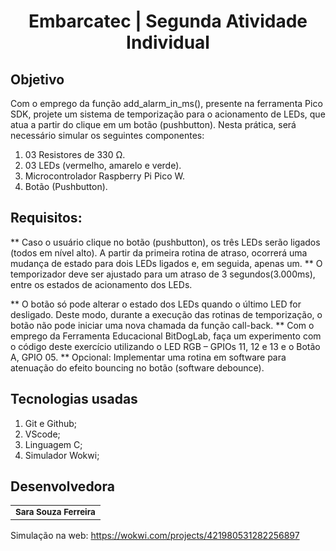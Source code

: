 
<h1 align="center">Embarcatec | Segunda Atividade Individual</h1>

## Objetivo

Com o emprego da função add_alarm_in_ms(), presente na ferramenta Pico SDK, projete um sistema de temporização para o acionamento de LEDs, que atua a partir do clique em um botão (pushbutton). Nesta prática, será necessário simular os seguintes componentes: 
1) 03 Resistores de 330 Ω.
2) 03 LEDs (vermelho, amarelo e verde).
3) Microcontrolador Raspberry Pi Pico W. 
4) Botão (Pushbutton).


## Requisitos:

** Caso o usuário clique no botão (pushbutton), os três LEDs serão ligados (todos em nível alto). A partir da primeira rotina de atraso, ocorrerá uma mudança de estado para dois LEDs ligados e, em seguida, apenas um.
** O temporizador deve ser ajustado para um atraso de 3 segundos(3.000ms), entre os estados de acionamento dos LEDs.

** O botão só pode alterar o estado dos LEDs quando o último LED for desligado. Deste modo, durante a execução das rotinas de temporização, o botão não pode iniciar uma nova chamada da função call-back.
** Com o emprego da Ferramenta Educacional BitDogLab, faça um experimento com o código deste exercício utilizando o LED RGB – GPIOs 11, 12 e 13 e o Botão A, GPIO 05.
** Opcional: Implementar uma rotina em software para atenuação do efeito bouncing no botão (software debounce).

## Tecnologias usadas

1. Git e Github;
2. VScode;
3. Linguagem C;
4. Simulador Wokwi;


## Desenvolvedora
 
<table>
  <tr>
    <td align="center"> <sub><b> Sara Souza Ferreira </b></td>
    </tr>
</table>

Simulação na web: https://wokwi.com/projects/421980531282256897
    

   

